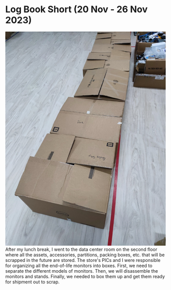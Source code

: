 # Log Book Short (20 Nov - 26 Nov 2023)

![](1701130571928.jpg)
After my lunch break, I went to the data center room on the second floor where all the assets, accessories, partitions, packing boxes, etc. that will be scrapped in the future are stored. The store's PICs and I were responsible for organizing all the end-of-life monitors into boxes. First, we need to separate the different models of monitors. Then, we will disassemble the monitors and stands. Finally, we needed to box them up and get them ready for shipment out to scrap.
